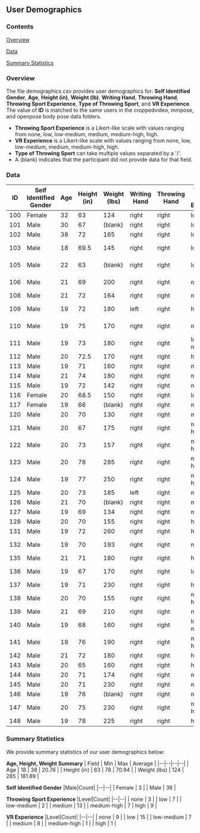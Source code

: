 ## User Demographics

### Contents
[Overview](#overview)

[Data](#data)

[Summary Statistics](#summary-statistics)

### Overview
The file demographics.csv provides user demographics for: **Self Identified Gender**, **Age**, **Height (in)**, **Weight (lb)**, **Writing Hand**, **Throwing Hand**, **Throwing Sport Experience**, **Type of Throwing Sport**, and **VR Experience**. The value of **ID** is matched to the same users in the croppedvideo, mmpose, and openpose body pose data folders. 

+ **Throwing Sport Experience** is a Likert-like scale with values ranging from none, low, low-medium, medium, medium-high, high.
+ **VR Experience** is a Likert-like scale with values ranging from none, low, low-medium, medium, medium-high, high.
+ **Type of Throwing Sport** can take multiple values separated by a '/'.
+ A (blank) indicates that the participant did not provide data for that field. 

### Data
| ID | Self Identified Gender | Age | Height (in) | Weight (lbs) | Writing Hand | Throwing Hand | Throwing Sport Experience | Type of Throwing Sport | VR Experience |
|--|--|--|--|--|--|--|--|--|--|
| 100 | Female | 32 | 63 | 124 | right | right | low | badminton | medium |
| 101 | Male | 30 | 67 | (blank) | right | right | low | no | low |
| 102 | Male | 38 | 72 | 165 | right | right | low | tennis | medium |
| 103 | Male | 18 | 69.5 | 145 | right | right | low | baseball | low-medium |
| 105 | Male | 22 | 63 | (blank) | right | right | low | football | low-medium |
| 106 | Male | 21 | 69 | 200 | right | right | medium | baseball | medium-high |
| 108 | Male | 21 | 72 | 164 | right | right | medium | baseball | low |
| 109 | Male | 19 | 72 | 180 | left | right | high | baseball/basketball/football | low-medium |
| 110 | Male | 19 | 75 | 170 | right | right | medium | dodgeball | low-medium |
| 111 | Male | 19 | 73 | 180 | right | right | low-medium | basketball/football | low |
| 112 | Male | 20 | 72.5 | 170 | right | right | high | baseball | medium |
| 113 | Male | 19 | 71 | 160 | right | right | none | no | high |
| 114 | Male | 21 | 74 | 180 | right | right | medium | baseball | medium |
| 115 | Male | 19 | 72 | 142 | right | right | medium | basketball | low |
| 116 | Female | 20 | 68.5 | 150 | right | right | low | none | medium |
| 117 | Female | 19 | 66 | (blank) | right | right | medium | basketball | low |
| 120 | Male | 20 | 70 | 130 | right | right | medium | no | medium |
| 121 | Male | 20 | 67 | 175 | right | right | medium-high | baseball/football | low |
| 122 | Male | 20 | 73 | 157 | right | right | medium-high | frisbee/basketball/baseball/football/soccer | medium |
| 123 | Male | 20 | 78 | 285 | right | right | medium-high | basketball | low-medium |
| 124 | Male | 19 | 77 | 250 | right | right | medium-high | basketball | low |
| 125 | Male | 20 | 73 | 185 | left | right | medium | baseball | low |
| 126 | Male | 21 | 70 | (blank) | right | right | medium | no | none |
| 127 | Male | 19 | 69 | 134 | right | right | medium | baseball | low |
| 128 | Male | 20 | 70 | 155 | right | right | high | baseball | none |
| 131 | Male | 19 | 72 | 260 | right | right | high | baseball/dodgeball | none |
| 132 | Male | 19 | 70 | 193 | right | right | none | no | low-medium |
| 135 | Male | 21 | 71 | 180 | right | right | high | football/baseball | none |
| 136 | Male | 19 | 67 | 170 | right | right | low | none | low-medium |
| 137 | Male | 19 | 71 | 230 | right | right | high | baseball | none |
| 138 | Male | 20 | 70 | 155 | right | right | medium-high | baseball/football | low |
| 139 | Male | 21 | 69 | 210 | right | right | none | no | low |
| 140 | Male | 19 | 68 | 160 | right | right | low-medium | no | none |
| 141 | Male | 19 | 76 | 190 | right | right | medium-high | baseball | low |
| 142 | Male | 21 | 72 | 180 | right | right | high | baseball | low |
| 143 | Male | 20 | 65 | 160 | right | right | high | football/bbaseball | low |
| 144 | Male | 20 | 71 | 174 | right | right | medium | baseball | medium |
| 145 | Male | 20 | 71 | 230 | right | right | medium | no | none |
| 146 | Male | 19 | 76 | (blank) | right | right | medium | football/baseball | low |
| 147 | Male | 20 | 75 | 230 | right | right | medium-high | basketball/baseball | none |
| 148 | Male | 19 | 78 | 225 | right | right | high | dodgeball/football/baseball | none |
 

### Summary Statistics
We provide summary statistics of our user demographics below:

**Age, Height, Weight Summary**
| Field |	Min |	Max |	Average |
|--|--|--|--|
| Age	| 18	| 38	| 20.76 |
| Height (in) |	63	| 78	| 70.94 |
| Weight (lbs) | 124	| 285 |	181.89 |

**Self Identified Gender**
|Male|Count|
|--|--|
| Female |	3 |
| Male	| 38 |

**Throwing Sport Experience**
|Level|Count|
|--|--|
| none |	3 |
| low	| 7 |
| low-medium |	2 |
| medium |	13 |
| medium-high |	7
| high |	9 |

**VR Experience**
|Level|Count|
|--|--|
| none	| 9 |
| low	| 15 |
| low-medium |	7 |
| medium |	8 |
| medium-high |	1 |
| high |	1 |


